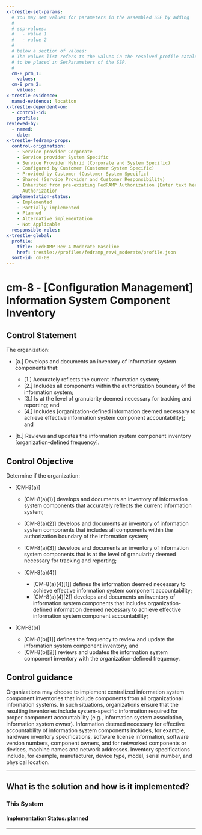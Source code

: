 ```yaml
---
x-trestle-set-params:
  # You may set values for parameters in the assembled SSP by adding
  #
  # ssp-values:
  #   - value 1
  #   - value 2
  #
  # below a section of values:
  # The values list refers to the values in the resolved profile catalog, and the ssp-values represent new values
  # to be placed in SetParameters of the SSP.
  #
  cm-8_prm_1:
    values:
  cm-8_prm_2:
    values:
x-trestle-evidence:
  named-evidence: location
x-trestle-dependent-on:
  - control-id:
    profile:
reviewed-by:
  - named:
    date:
x-trestle-fedramp-props:
  control-origination:
    - Service provider Corporate
    - Service provider System Specific
    - Service Provider Hybrid (Corporate and System Specific)
    - Configured by Customer (Customer System Specific)
    - Provided by Customer (Customer System Specific)
    - Shared (Service Provider and Customer Responsibility)
    - Inherited from pre-existing FedRAMP Authorization [Enter text here], Date of
      Authorization
  implementation-status:
    - Implemented
    - Partially implemented
    - Planned
    - Alternative implementation
    - Not Applicable
  responsible-roles:
x-trestle-global:
  profile:
    title: FedRAMP Rev 4 Moderate Baseline
    href: trestle://profiles/fedramp_rev4_moderate/profile.json
  sort-id: cm-08
---
```


# cm-8 - \[Configuration Management\] Information System Component Inventory

## Control Statement

The organization:

- \[a.\] Develops and documents an inventory of information system components that:

  - \[1.\] Accurately reflects the current information system;
  - \[2.\] Includes all components within the authorization boundary of the information system;
  - \[3.\] Is at the level of granularity deemed necessary for tracking and reporting; and
  - \[4.\] Includes [organization-defined information deemed necessary to achieve effective information system component accountability]; and

- \[b.\] Reviews and updates the information system component inventory [organization-defined frequency].

## Control Objective

Determine if the organization:

- \[CM-8(a)\]

  - \[CM-8(a)(1)\] develops and documents an inventory of information system components that accurately reflects the current information system;
  - \[CM-8(a)(2)\] develops and documents an inventory of information system components that includes all components within the authorization boundary of the information system;
  - \[CM-8(a)(3)\] develops and documents an inventory of information system components that is at the level of granularity deemed necessary for tracking and reporting;
  - \[CM-8(a)(4)\]

    - \[CM-8(a)(4)[1]\] defines the information deemed necessary to achieve effective information system component accountability;
    - \[CM-8(a)(4)[2]\] develops and documents an inventory of information system components that includes organization-defined information deemed necessary to achieve effective information system component accountability;

- \[CM-8(b)\]

  - \[CM-8(b)[1]\] defines the frequency to review and update the information system component inventory; and
  - \[CM-8(b)[2]\] reviews and updates the information system component inventory with the organization-defined frequency.

## Control guidance

Organizations may choose to implement centralized information system component inventories that include components from all organizational information systems. In such situations, organizations ensure that the resulting inventories include system-specific information required for proper component accountability (e.g., information system association, information system owner). Information deemed necessary for effective accountability of information system components includes, for example, hardware inventory specifications, software license information, software version numbers, component owners, and for networked components or devices, machine names and network addresses. Inventory specifications include, for example, manufacturer, device type, model, serial number, and physical location.

______________________________________________________________________

## What is the solution and how is it implemented?

<!-- For implementation status enter one of: implemented, partial, planned, alternative, not-applicable -->

<!-- Note that the list of rules under ### Rules: is read-only and changes will not be captured after assembly to JSON -->

### This System

<!-- Add implementation prose for the main This System component for control: cm-8 -->

#### Implementation Status: planned

______________________________________________________________________
